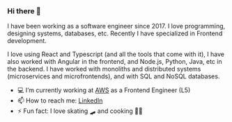 ### Hi there 👋

I have been working as a software engineer since 2017. I love programming, designing systems, databases, etc. Recently I have specialized in Frontend development.

I love using React and Typescript (and all the tools that come with it), I have also worked with Angular in the frontend, and Node.js, Python, Java, etc in the backend. I have worked with monoliths and distributed systems (microservices and microfrontends), and with SQL and NoSQL databases.

- 💻 I’m currently working at [AWS](https://aws.amazon.com/) as a Frontend Engineer (L5)
- 📫 How to reach me: [LinkedIn](https://www.linkedin.com/in/gabrielcvaz/)
- ⚡ Fun fact: I love skating 🛹 and cooking 👨‍🍳
